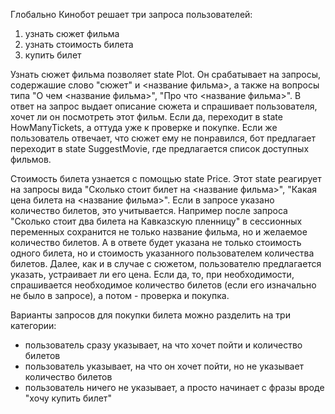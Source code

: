 Глобально Кинобот решает три запроса пользователей: 
1. узнать сюжет фильма
2. узнать стоимость билета
3. купить билет

Узнать сюжет фильма позволяет state Plot. Он срабатывает на запросы, содержашие слово "сюжет" и <название фильма>, а также на вопросы типа "О чем <название фильма>", "Про что <название фильма>". В ответ на запрос выдает описание сюжета и спрашивает пользователя, хочет ли он посмотреть этот фильм. Если да, переходит в state HowManyTickets, а оттуда уже к проверке и покупке. Если же пользователь отвечает, что сюжет ему не понравился, бот предлагает переходит в state SuggestMovie, где предлагается список доступных фильмов.

Стоимость билета узнается с помощью state Price. Этот state реагирует на запросы вида "Сколько стоит билет на <название фильма>", "Какая цена билета на <название фильма>". Если в запросе указано количество билетов, это учитывается. Например после запроса "Сколько стоит два билета на Кавказскую пленницу" в сессионных переменных сохранится не только название фильма, но и желаемое количество билетов. А в ответе будет указана не только стоимость одного билета, но и стоимость указанного пользователем количества билетов. Далее, как и в случае с сюжетом, пользователю предлагается указать, устраивает ли его цена. Если да, то, при необходимости, спрашивается необходимое количество билетов (если его изначально не было в запросе), а потом - проверка и покупка.

Варианты запросов для покупки билета можно разделить на три категории:
- пользователь сразу указывает, на что хочет пойти и количество билетов
- пользователь указывает, на что он хочет пойти, но не указывает количество билетов
- пользователь ничего не указывает, а просто начинает с фразы вроде "хочу купить билет"
